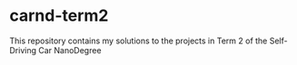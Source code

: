 # carnd-term2
This repository contains my solutions to the projects in Term 2 of the Self-Driving Car NanoDegree
